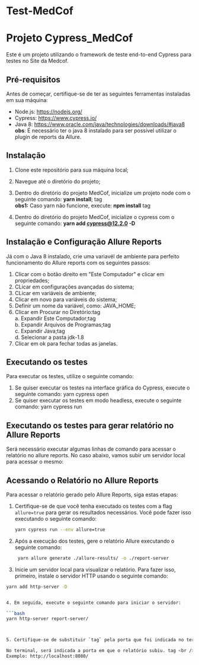 # Test-MedCof

# Projeto Cypress_MedCof

Este é um projeto utilizando o framework de teste end-to-end Cypress para testes no Site da Medcof.

## Pré-requisitos

Antes de começar, certifique-se de ter as seguintes ferramentas instaladas em sua máquina:

- Node.js: https://nodejs.org/
- Cypress: https://www.cypress.io/
- Java 8: https://www.oracle.com/java/technologies/downloads/#java8
**obs**: É necessário ter o java 8 instalado para ser possível utilizar o plugin de reports da Allure.

## Instalação

1. Clone este repositório para sua máquina local;
2. Navegue até o diretório do projeto;
3. Dentro do diretório do projeto MedCof, inicialize um projeto node com o seguinte comando: **yarn install**; tag <br />
**obs1:** Caso yarn não funcione, execute: **npm install** tag <br />

4. Dentro do diretório do projeto MedCof, inicialize o cypress com o seguinte comando: **yarn add cypress@12.2.0 -D**

## Instalação e Configuração Allure Reports

 Já com o Java 8 instalado, crie uma variavél de ambiente para perfeito funcionamento do Allure reports com os seguintes passos:
 1. Clicar com o botão direito em "Este Computador" e clicar em propriedades;
 2. CLicar em configurações avançadas do sistema;
 3. CLicar em variáveis de ambiente;
 4. Clicar em novo para variáveis do sistema;
 5. Definir um nome da variável, como: JAVA_HOME;
 6. Clicar em Procurar no Diretório:tag <br />
    a. Expandir Este Computador;tag <br />
    b. Expandir Arquivos de Programas;tag <br />
    c. Expandir Java;tag <br />
    d. Selecionar a pasta jdk-1.8
7. Clicar em ok para fechar todas as janelas.
 
## Executando os testes

Para executar os testes, utilize o seguinte comando:

1. Se quiser executar os testes na interface gráfica do Cypress, execute o seguinte comando: yarn cypress open
2. Se quiser executar os testes em modo headless, execute o seguinte comando: yarn cypress run

## Executando os testes para gerar relatório no Allure Reports

Será necessário executar algumas linhas de comando para acessar o relatório no allure reports. No caso abaixo, vamos subir um servidor local para acessar o mesmo:
## Acessando o Relatório no Allure Reports

Para acessar o relatório gerado pelo Allure Reports, siga estas etapas:

1. Certifique-se de que você tenha executado os testes com a flag `allure=true` para gerar os resultados necessários. Você pode fazer isso executando o seguinte comando:

   ```bash
   yarn cypress run --env allure=true

   
2. Após a execução dos testes, gere o relatório Allure executando o seguinte comando:

   ```bash
    yarn allure generate ./allure-results/ -o ./report-server


3. Inicie um servidor local para visualizar o relatório. Para fazer isso, primeiro, instale o servidor HTTP usando o seguinte comando:

  ```bash
  yarn add http-server -D


4. Em seguida, execute o seguinte comando para iniciar o servidor:

  ```bash
  yarn http-server report-server/



5. Certifique-se de substituir `tag` pela porta que foi indicada no terminal após iniciar o servidor HTTP. Geralmente, a porta padrão é `8080`, mas pode variar dependendo da configuração do seu ambiente.

No terminal, será indicada a porta em que o relatório subiu. tag <br />
Exemplo: http://localhost:8080/







